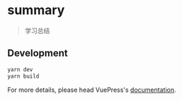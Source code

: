 # summary

> 学习总结

## Development

```bash
yarn dev
yarn build
```

For more details, please head VuePress's [documentation](https://v1.vuepress.vuejs.org/).

